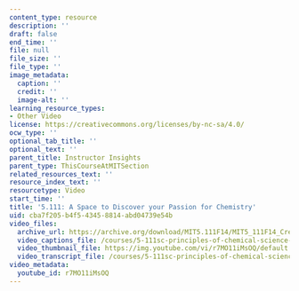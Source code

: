 ```yaml
---
content_type: resource
description: ''
draft: false
end_time: ''
file: null
file_size: ''
file_type: ''
image_metadata:
  caption: ''
  credit: ''
  image-alt: ''
learning_resource_types:
- Other Video
license: https://creativecommons.org/licenses/by-nc-sa/4.0/
ocw_type: ''
optional_tab_title: ''
optional_text: ''
parent_title: Instructor Insights
parent_type: ThisCourseAtMITSection
related_resources_text: ''
resource_index_text: ''
resourcetype: Video
start_time: ''
title: '5.111: A Space to Discover your Passion for Chemistry'
uid: cba7f205-b4f5-4345-8814-abd04739e54b
video_files:
  archive_url: https://archive.org/download/MIT5.111F14/MIT5_111F14_CreatingSpace_300k.mp4
  video_captions_file: /courses/5-111sc-principles-of-chemical-science-fall-2014/fa9931497b6d57808499099119084113_r7MO11iMsOQ.vtt
  video_thumbnail_file: https://img.youtube.com/vi/r7MO11iMsOQ/default.jpg
  video_transcript_file: /courses/5-111sc-principles-of-chemical-science-fall-2014/db35689170e53677252faeb52ffc5331_r7MO11iMsOQ.pdf
video_metadata:
  youtube_id: r7MO11iMsOQ
---
```

